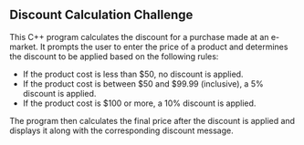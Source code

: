 ## Discount Calculation Challenge

This C++ program calculates the discount for a purchase made at an e-market. It prompts the user to enter the price of a product and determines the discount to be applied based on the following rules:

- If the product cost is less than $50, no discount is applied.
- If the product cost is between $50 and $99.99 (inclusive), a 5% discount is applied.
- If the product cost is $100 or more, a 10% discount is applied.

The program then calculates the final price after the discount is applied and displays it along with the corresponding discount message.
